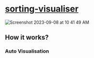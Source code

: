 # [sorting-visualiser](https://keen-syrniki-3cb76f.netlify.app/)

![Screenshot 2023-09-08 at 10 41 49 AM](https://github.com/onlyaditya/sorting-visualiser/assets/74458714/19bc059b-c231-409e-9f41-3dbb92a9ebd4)

## How it works?

### Auto Visualisation

